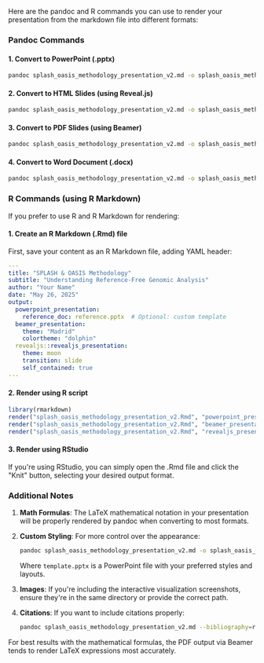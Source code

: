 Here are the pandoc and R commands you can use to render your presentation from the markdown file into different formats:

### Pandoc Commands

#### 1. Convert to PowerPoint (.pptx)
```bash
pandoc splash_oasis_methodology_presentation_v2.md -o splash_oasis_methodology_presentation_v2.pptx -t pptx
```

#### 2. Convert to HTML Slides (using Reveal.js)
```bash
pandoc splash_oasis_methodology_presentation_v2.md -o splash_oasis_methodology_presentation_v2.html -t revealjs -s -V theme=moon
```

#### 3. Convert to PDF Slides (using Beamer)
```bash
pandoc splash_oasis_methodology_presentation_v2.md -o splash_oasis_methodology_presentation_v2.pdf -t beamer
```

#### 4. Convert to Word Document (.docx)
```bash
pandoc splash_oasis_methodology_presentation_v2.md -o splash_oasis_methodology_presentation_v2.docx -t docx
```

### R Commands (using R Markdown)

If you prefer to use R and R Markdown for rendering:

#### 1. Create an R Markdown (.Rmd) file
First, save your content as an R Markdown file, adding YAML header:

```yaml
---
title: "SPLASH & OASIS Methodology"
subtitle: "Understanding Reference-Free Genomic Analysis"
author: "Your Name"
date: "May 26, 2025"
output:
  powerpoint_presentation:
    reference_doc: reference.pptx  # Optional: custom template
  beamer_presentation:
    theme: "Madrid"
    colortheme: "dolphin"
  revealjs::revealjs_presentation:
    theme: moon
    transition: slide
    self_contained: true
---
```

#### 2. Render using R script
```r
library(rmarkdown)
render("splash_oasis_methodology_presentation_v2.Rmd", "powerpoint_presentation")
render("splash_oasis_methodology_presentation_v2.Rmd", "beamer_presentation")
render("splash_oasis_methodology_presentation_v2.Rmd", "revealjs_presentation")
```

#### 3. Render using RStudio
If you're using RStudio, you can simply open the .Rmd file and click the "Knit" button, selecting your desired output format.

<!--################################## -->            
### Additional Notes

1. **Math Formulas**: The LaTeX mathematical notation in your presentation will be properly rendered by pandoc when converting to most formats.

2. **Custom Styling**: For more control over the appearance:
   ```bash
   pandoc splash_oasis_methodology_presentation_v2.md -o splash_oasis_presentation.pptx -t pptx --reference-doc=template.pptx
   ```
   Where `template.pptx` is a PowerPoint file with your preferred styles and layouts.

3. **Images**: If you're including the interactive visualization screenshots, ensure they're in the same directory or provide the correct path.

4. **Citations**: If you want to include citations properly:
   ```bash
   pandoc splash_oasis_methodology_presentation_v2.md --bibliography=references.bib -o splash_oasis_presentation.pptx -t pptx
   ```

For best results with the mathematical formulas, the PDF output via Beamer tends to render LaTeX expressions most accurately.


